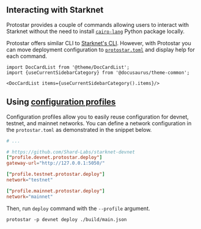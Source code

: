 ## Interacting with Starknet

Protostar provides a couple of commands allowing users to interact with Starknet without the need to
install [`cairo-lang`](https://pypi.org/project/cairo-lang/) Python package locally.

Protostar offers similar CLI to [Starknet's CLI](https://docs.starknet.io/docs/CLI/commands). 
However, with Protostar you can move deployment configuration to [`protostar.toml`](/docs/legacy/project-initialization#protostartoml) and display help for each command.

```mdx-code-block
import DocCardList from '@theme/DocCardList';
import {useCurrentSidebarCategory} from '@docusaurus/theme-common';

<DocCardList items={useCurrentSidebarCategory().items}/>
```

## Using [configuration profiles](../03-project-initialization.md#configuration-profiles)
Configuration profiles allow you to easily reuse configuration for devnet, testnet, and mainnet networks. You can define a network configuration in the `protostar.toml` as demonstrated in the snippet below.

```toml title=protostar.toml
# ...

# https://github.com/Shard-Labs/starknet-devnet
["profile.devnet.protostar.deploy"]
gateway-url="http://127.0.0.1:5050/"

["profile.testnet.protostar.deploy"]
network="testnet"

["profile.mainnet.protostar.deploy"]
network="mainnet"
```

Then, run `deploy` command with the `--profile` argument.
```text
protostar -p devnet deploy ./build/main.json
```
